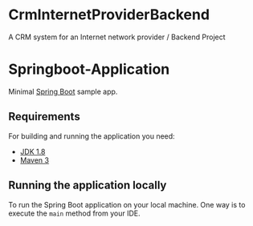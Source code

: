 # CrmInternetProviderBackend
A CRM system for an Internet network provider / Backend Project


# Springboot-Application
Minimal [Spring Boot](http://projects.spring.io/spring-boot/) sample app.

## Requirements

For building and running the application you need:

- [JDK 1.8](http://www.oracle.com/technetwork/java/javase/downloads/jdk8-downloads-2133151.html)
- [Maven 3](https://maven.apache.org)

## Running the application locally

To run the Spring Boot application on your local machine. One way is to execute the `main` method from your IDE.






